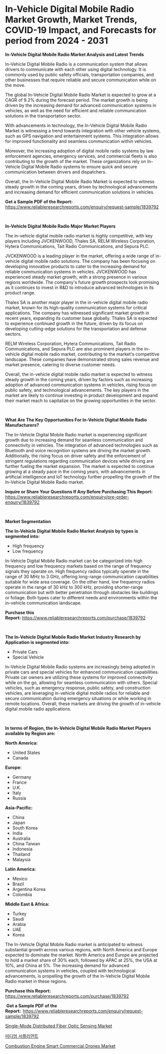 <p><h1>In-Vehicle Digital Mobile Radio Market Growth, Market Trends, COVID-19 Impact, and Forecasts for period from 2024 - 2031</h1></p><p><strong>In-Vehicle Digital Mobile Radio Market Analysis and Latest Trends</strong></p>
<p><p>In-Vehicle Digital Mobile Radio is a communication system that allows drivers to communicate with each other using digital technology. It is commonly used by public safety officials, transportation companies, and other businesses that require reliable and secure communication while on the move.</p><p>The global In-Vehicle Digital Mobile Radio Market is expected to grow at a CAGR of 9.2% during the forecast period. The market growth is being driven by the increasing demand for advanced communication systems in vehicles, as well as the need for efficient and reliable communication solutions in the transportation sector.</p><p>With advancements in technology, the In-Vehicle Digital Mobile Radio Market is witnessing a trend towards integration with other vehicle systems, such as GPS navigation and entertainment systems. This integration allows for improved functionality and seamless communication within vehicles.</p><p>Moreover, the increasing adoption of digital mobile radio systems by law enforcement agencies, emergency services, and commercial fleets is also contributing to the growth of the market. These organizations rely on In-Vehicle Digital Mobile Radio systems to ensure quick and secure communication between drivers and dispatchers.</p><p>Overall, the In-Vehicle Digital Mobile Radio Market is expected to witness steady growth in the coming years, driven by technological advancements and increasing demand for efficient communication solutions in vehicles.</p></p>
<p><strong>Get a Sample PDF of the Report:&nbsp;</strong> <a href="https://www.reliableresearchreports.com/enquiry/request-sample/1839792">https://www.reliableresearchreports.com/enquiry/request-sample/1839792</a></p>
<p>&nbsp;</p>
<p><strong>In-Vehicle Digital Mobile Radio Major Market Players</strong></p>
<p><p>The in-vehicle digital mobile radio market is highly competitive, with key players including JVCKENWOOD, Thales SA, RELM Wireless Corporation, Hytera Communications, Tait Radio Communications, and Sepura PLC. </p><p>JVCKENWOOD is a leading player in the market, offering a wide range of in-vehicle digital mobile radio solutions. The company has been focusing on developing innovative products to cater to the increasing demand for reliable communication systems in vehicles. JVCKENWOOD has experienced steady market growth, with a strong presence in various regions worldwide. The company's future growth prospects look promising as it continues to invest in R&D to introduce advanced technologies in its product range.</p><p>Thales SA is another major player in the in-vehicle digital mobile radio market, known for its high-quality communication systems for critical applications. The company has witnessed significant market growth in recent years, expanding its customer base globally. Thales SA is expected to experience continued growth in the future, driven by its focus on developing cutting-edge solutions for the transportation and defense sectors.</p><p>RELM Wireless Corporation, Hytera Communications, Tait Radio Communications, and Sepura PLC are also prominent players in the in-vehicle digital mobile radio market, contributing to the market's competitive landscape. These companies have demonstrated strong sales revenue and market presence, catering to diverse customer needs.</p><p>Overall, the in-vehicle digital mobile radio market is expected to witness steady growth in the coming years, driven by factors such as increasing adoption of advanced communication systems in vehicles, rising focus on public safety, and technological advancements. The key players in the market are likely to continue investing in product development and expand their market reach to capitalize on the growing opportunities in the sector.</p></p>
<p>&nbsp;</p>
<p><strong>What Are The Key Opportunities For In-Vehicle Digital Mobile Radio Manufacturers?</strong></p>
<p><p>The In-Vehicle Digital Mobile Radio market is experiencing significant growth due to increasing demand for seamless communication and connectivity in vehicles. The integration of advanced technologies such as Bluetooth and voice recognition systems are driving the market growth. Additionally, the rising focus on driver safety and the enforcement of stringent regulations regarding communication devices while driving are further fueling the market expansion. The market is expected to continue growing at a steady pace in the coming years, with advancements in artificial intelligence and IoT technology further propelling the growth of the In-Vehicle Digital Mobile Radio market.</p></p>
<p><strong>Inquire or Share Your Questions If Any Before Purchasing This Report:</strong> <a href="https://www.reliableresearchreports.com/enquiry/pre-order-enquiry/1839792">https://www.reliableresearchreports.com/enquiry/pre-order-enquiry/1839792</a></p>
<p>&nbsp;</p>
<p><strong>Market Segmentation</strong></p>
<p><strong>The In-Vehicle Digital Mobile Radio Market Analysis by types is segmented into:</strong></p>
<p><ul><li>High frequency</li><li>Low frequency</li></ul></p>
<p><p>In-Vehicle Digital Mobile Radio market can be categorized into high frequency and low frequency markets based on the range of frequency signals they operate on. High frequency radios typically operate in the range of 30 MHz to 3 GHz, offering long-range communication capabilities suitable for wide area coverage. On the other hand, low frequency radios operate in the range of 30 kHz to 300 kHz, providing shorter-range communication but with better penetration through obstacles like buildings or foliage. Both types cater to different needs and environments within the in-vehicle communication landscape.</p></p>
<p><strong>Purchase this Report:&nbsp;</strong><a href="https://www.reliableresearchreports.com/purchase/1839792">https://www.reliableresearchreports.com/purchase/1839792</a></p>
<p>&nbsp;</p>
<p><strong>The In-Vehicle Digital Mobile Radio Market Industry Research by Application is segmented into:</strong></p>
<p><ul><li>Private Cars</li><li>Special Vehicle</li></ul></p>
<p><p>In-Vehicle Digital Mobile Radio systems are increasingly being adopted in private cars and special vehicles for enhanced communication capabilities. Private car owners are utilizing these systems for improved connectivity while on the go, allowing for seamless communication with others. Special vehicles, such as emergency response, public safety, and construction vehicles, are leveraging in-vehicle digital mobile radios for reliable and secure communication during emergency situations or while working in remote locations. Overall, these markets are driving the growth of in-vehicle digital mobile radio applications.</p></p>
<p>&nbsp;</p>
<p><strong>In terms of Region, the In-Vehicle Digital Mobile Radio Market Players available by Region are:</strong></p>
<p>
    <p> <strong> North America: </strong>
        <ul>
            <li>United States</li>
            <li>Canada</li>
        </ul>
        </p> 
    <p> <strong> Europe: </strong>
        <ul>
            <li>Germany</li>
            <li>France</li>
            <li>U.K.</li>
            <li>Italy</li>
            <li>Russia</li>
        </ul>
        </p> 
    <p> <strong> Asia-Pacific: </strong>
        <ul>
            <li>China</li>
            <li>Japan</li>
            <li>South Korea</li>
            <li>India</li>
            <li>Australia</li>
            <li>China Taiwan</li>
            <li>Indonesia</li>
            <li>Thailand</li>
            <li>Malaysia</li>
        </ul>
        </p> 
    <p> <strong> Latin America: </strong>
        <ul>
            <li>Mexico</li>
            <li>Brazil</li>
            <li>Argentina Korea</li>
            <li>Colombia</li>
        </ul>
        </p> 
    <p> <strong> Middle East & Africa: </strong>
        <ul>
            <li>Turkey</li>
            <li>Saudi</li>
            <li>Arabia</li>
            <li>UAE</li>
            <li>Korea</li>
        </ul>
    </p>
    </p>
<p><p>The In-Vehicle Digital Mobile Radio market is anticipated to witness substantial growth across various regions, with North America and Europe expected to dominate the market. North America and Europe are projected to hold a market share of 30% each, followed by APAC at 25%, the USA at 10%, and China at 5%. The increasing demand for advanced communication systems in vehicles, coupled with technological advancements, is propelling the growth of the In-Vehicle Digital Mobile Radio market in these regions.</p></p>
<p><strong>Purchase this Report: </strong><a href="https://www.reliableresearchreports.com/purchase/1839792">https://www.reliableresearchreports.com/purchase/1839792</a></p>
<p>&nbsp;<strong>Get a Sample PDF of the Report:&nbsp;&nbsp;</strong><a href="https://www.reliableresearchreports.com/enquiry/request-sample/1839792">https://www.reliableresearchreports.com/enquiry/request-sample/1839792</a></p>
<p><strong></strong></p>
<p><p><a href="https://github.com/redneck06/Market-Research-Report-List-2/blob/main/single-mode-distributed-fiber-optic-sensing-market.md">Single-Mode Distributed Fiber Optic Sensing Market</a></p><p><a href="https://github.com/LanceOlsotn8978/Market-Research-Report-List-1/blob/main/227712112486.md">미디엄 서플리먼트</a></p><p><a href="https://github.com/nicoletavirag/Market-Research-Report-List-2/blob/main/combustion-engine-smart-commercial-drones-market.md">Combustion Engine Smart Commercial Drones Market</a></p></p>